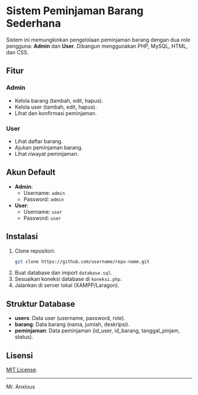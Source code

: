 # Sistem Peminjaman Barang Sederhana

Sistem ini memungkinkan pengelolaan peminjaman barang dengan dua role pengguna: **Admin** dan **User**. Dibangun menggunakan PHP, MySQL, HTML, dan CSS.

## Fitur

### Admin
- Kelola barang (tambah, edit, hapus).
- Kelola user (tambah, edit, hapus).
- Lihat dan konfirmasi peminjaman.

### User
- Lihat daftar barang.
- Ajukan peminjaman barang.
- Lihat riwayat peminjaman.

## Akun Default
- **Admin**:
  - Username: `admin`
  - Password: `admin`
- **User**:
  - Username: `user`
  - Password: `user`

## Instalasi

1. Clone repositori:
   ```bash
   git clone https://github.com/username/repo-name.git
   ```
2. Buat database dan import `database.sql`.
3. Sesuaikan koneksi database di `koneksi.php`.
4. Jalankan di server lokal (XAMPP/Laragon).

## Struktur Database
- **users**: Data user (username, password, role).
- **barang**: Data barang (nama, jumlah, deskripsi).
- **peminjaman**: Data peminjaman (id_user, id_barang, tanggal_pinjam, status).

## Lisensi
[MIT License](LICENSE).

---
Mr. Anxious
